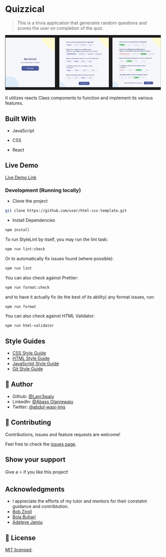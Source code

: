# Quizzical

> This is a trivia application that generates random questions and scores the user on completion of the quiz.

![screenshot](./src/images/preview.png)

It utilizes reacts Class components to function and implement its various features.

## Built With

- JavaScript

- CSS

- React

## Live Demo

[Live Demo Link](https://quizzikal-by-lanr3waju.netlify.app/)

### Development (Running locally)

- Clone the project

```bash
git clone https://github.com/user/html-css-template.git

```

- Install Dependencies

```bash
npm install
```

To run StyleLint by itself, you may run the lint task:

```bash
npm run lint:check
```

Or to automatically fix issues found (where possible):

```bash
npm run lint
```

You can also check against Prettier:

```bash
npm run format:check
```

and to have it actually fix (to the best of its ability) any format issues, run:

```bash
npm run format
```

You can also check against HTML Validator:

```bash
npm run html-validator
```

## Style Guides

- [CSS Style Guide](http://udacity.github.io/frontend-nanodegree-styleguide/css.html)
- [HTML Style Guide](http://udacity.github.io/frontend-nanodegree-styleguide/index.html)
- [JavaScript Style Guide](http://udacity.github.io/frontend-nanodegree-styleguide/javascript.html)
- [Git Style Guide](https://udacity.github.io/git-styleguide/)

## 👤 Author

- Github: [@Lanr3waju](https://github.com/Lanr3waju)
- LinkedIn: [@Abass Olanrewaju](https://www.linkedin.com/in/lanr3waju/)
- Twitter: [@abdul-wasi-img](https://twitter.com/abdul_wasi_img)

## 🤝 Contributing

Contributions, issues and feature requests are welcome!

Feel free to check the [issues page](../../issues).

## Show your support

Give a ⭐️ if you like this project!

## Acknowledgments

- I appreciate the efforts of my tutor and mentors for their constatnt guidance and contribtution.
- [Bob Ziroll](http://linkedin.com/in/bobziroll)
- [Bola Buhari](http://github.com/bolah2009)
- [Adeleye Jamiu](https://github.com/adejam)

## 📝 License

[MIT licensed](./LICENSE).

